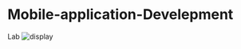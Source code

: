 # Mobile-application-Develepment
Lab
![display](https://user-images.githubusercontent.com/72918623/160698491-fbe5f538-fab6-49bf-8fb3-fc081408930c.jpg)
